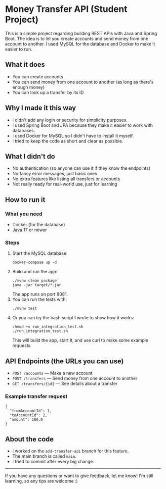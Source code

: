 # Money Transfer API (Student Project)

This is a simple project regarding building REST APIs with Java and Spring Boot. The idea is to let you create accounts and send money from one account to another. I used MySQL for the database and Docker to make it easier to run.

## What it does
- You can create accounts
- You can send money from one account to another (as long as there's enough money)
- You can look up a transfer by its ID

## Why I made it this way
- I didn't add any login or security for simplicity purposes.
- I used Spring Boot and JPA because they make it easier to work with databases.
- I used Docker for MySQL so I didn't have to install it myself.
- I tried to keep the code as short and clear as possible.

## What I didn't do
- No authentication (so anyone can use it if they know the endpoints)
- No fancy error messages, just basic ones
- No extra features like listing all transfers or accounts
- Not really ready for real-world use, just for learning

## How to run it

### What you need
- Docker (for the database)
- Java 17 or newer

### Steps
1. Start the MySQL database:
   ```
   docker-compose up -d
   ```
2. Build and run the app:
   ```
   ./mvnw clean package
   java -jar target/*.jar
   ```
   The app runs on port 8081.
3. You can run the tests with:
   ```
   ./mvnw test
   ```
4. Or you can try the bash script I wrote to show how it works:
   ```
   chmod +x run_integration_test.sh
   ./run_integration_test.sh
   ```
   This will build the app, start it, and use curl to make some example requests.

## API Endpoints (the URLs you can use)
- `POST /accounts` — Make a new account
- `POST /transfers` — Send money from one account to another
- `GET /transfers/{id}` — See details about a transfer

### Example transfer request
```
{
  "fromAccountId": 1,
  "toAccountId": 2,
  "amount": 100.0
}
```

## About the code
- I worked on the `add-transfer-api` branch for this feature.
- The main branch is called `main`.
- I tried to commit after every big change.

---

If you have any questions or want to give feedback, let me know! I'm still learning, so any tips are welcome :) 
